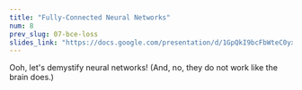 ```yaml
---
title: "Fully-Connected Neural Networks"
num: 8
prev_slug: 07-bce-loss
slides_link: "https://docs.google.com/presentation/d/1GpQkI9bcFbWteC0yxY-zg7Tt_fP-2CyG8EAWbfcL7ws/"
---
```


Ooh, let's demystify neural networks! (And, no, they do not work like the brain does.)
